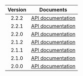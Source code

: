 | Version | Documents |
|:---:|---|
| 2.2.2 | [API documentation](2.2.2) |
| 2.2.1 | [API documentation](2.2.1) |
| 2.2.0 | [API documentation](2.2.0) |
| 2.1.2 | [API documentation](2.1.2) |
| 2.1.1 | [API documentation](2.1.1) |
| 2.1.0 | [API documentation](2.1.0) |
| 2.0.0 | [API documentation](2.0.0) |
